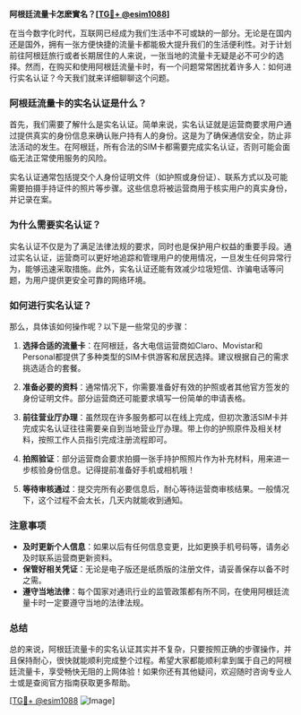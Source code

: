 **阿根廷流量卡怎麽實名？[[TG💪+ @esim1088](https://t.me/s/esim1088)]**

在当今数字化时代，互联网已经成为我们生活中不可或缺的一部分。无论是在国内还是国外，拥有一张方便快捷的流量卡都能极大提升我们的生活便利性。对于计划前往阿根廷旅行或者长期居住的人来说，一张当地的流量卡无疑是必不可少的选择。然而，在购买和使用阿根廷流量卡时，有一个问题常常困扰着许多人：如何进行实名认证？今天我们就来详细聊聊这个问题。

### 阿根廷流量卡的实名认证是什么？

首先，我们需要了解什么是实名认证。简单来说，实名认证就是运营商要求用户通过提供真实的身份信息来确认账户持有人的身份。这是为了确保通信安全，防止非法活动的发生。在阿根廷，所有合法的SIM卡都需要完成实名认证，否则可能会面临无法正常使用服务的风险。

实名认证通常包括提交个人身份证明文件（如护照或身份证）、联系方式以及可能需要拍摄手持证件的照片等步骤。这些信息将被运营商用于核实用户的真实身份，并记录在案。

### 为什么需要实名认证？

实名认证不仅是为了满足法律法规的要求，同时也是保护用户权益的重要手段。通过实名认证，运营商可以更好地追踪和管理用户的使用情况，一旦发生任何异常行为，能够迅速采取措施。此外，实名认证还能有效减少垃圾短信、诈骗电话等问题，为用户提供更安全可靠的网络环境。

### 如何进行实名认证？

那么，具体该如何操作呢？以下是一些常见的步骤：

1. **选择合适的流量卡**：在阿根廷，各大电信运营商如Claro、Movistar和Personal都提供了多种类型的SIM卡供游客和居民选择。建议根据自己的需求挑选适合的套餐。

2. **准备必要的资料**：通常情况下，你需要准备好有效的护照或者其他官方签发的身份证明文件。部分运营商还可能要求填写一份简单的申请表格。

3. **前往营业厅办理**：虽然现在许多服务都可以在线上完成，但初次激活SIM卡并完成实名认证往往需要亲自到当地营业厅办理。带上你的护照原件及相关材料，按照工作人员指引完成注册流程即可。

4. **拍照验证**：部分运营商会要求拍摄一张手持护照照片作为补充材料，用来进一步核验身份信息。记得提前准备好手机或相机哦！

5. **等待审核通过**：提交完所有必要信息后，耐心等待运营商审核结果。一般情况下，这个过程不会太长，几天内就能收到通知。

### 注意事项

- **及时更新个人信息**：如果以后有任何信息变更，比如更换手机号码等，请务必及时联系运营商更新资料。
- **保管好相关凭证**：无论是电子版还是纸质版的注册文件，请妥善保存以备不时之需。
- **遵守当地法律**：每个国家对通讯行业的监管政策都有所不同，在使用阿根廷流量卡时一定要遵守当地的法律法规。

### 总结

总的来说，阿根廷流量卡的实名认证其实并不复杂，只要按照正确的步骤操作，并且保持耐心，很快就能顺利完成整个过程。希望大家都能顺利拿到属于自己的阿根廷流量卡，享受畅快无阻的上网体验！如果你还有其他疑问，欢迎随时咨询专业人士或是查阅官方指南获取更多帮助。

[[TG💪+ @esim1088](https://t.me/s/esim1088) ![Image](https://i.postimg.cc/4NQfJmqS/Snipaste-2025-05-13-00-14-12.png)]